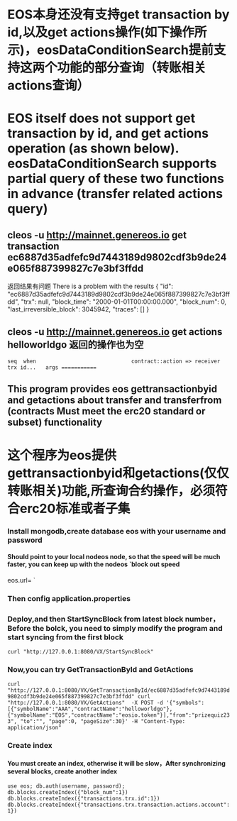# EOS本身还没有支持get transaction by id,以及get actions操作(如下操作所示)，eosDataConditionSearch提前支持这两个功能的部分查询（转账相关actions查询）
# EOS itself does not support get transaction by id, and get actions operation (as shown below). eosDataConditionSearch supports partial query of these two functions in advance (transfer related actions query)

## cleos -u http://mainnet.genereos.io  get transaction ec6887d35adfefc9d7443189d9802cdf3b9de24e065f887399827c7e3bf3ffdd
返回结果有问题
There is a problem with the results
{
  "id": "ec6887d35adfefc9d7443189d9802cdf3b9de24e065f887399827c7e3bf3ffdd",
  "trx": null,
  "block_time": "2000-01-01T00:00:00.000",
  "block_num": 0,
  "last_irreversible_block": 3045942,
  "traces": []
}

## cleos -u http://mainnet.genereos.io  get actions helloworldgo 返回的操作也为空
`seq  when                              contract::action => receiver      trx id...   args
===========`

## This program provides eos gettransactionbyid and getactions about transfer and transferfrom (contracts Must meet the erc20 standard or subset) functionality
# 这个程序为eos提供gettransactionbyid和getactions(仅仅转账相关)功能,所查询合约操作，必须符合erc20标准或者子集

### Install mongodb,create database eos with your username and password
#### Should point to your local nodeos node, so that the speed will be much faster, you can keep up with the nodeos `block out speed
eos.url= `


### Then config application.properties

### Deploy,and then StartSyncBlock from latest block number，Before the bolck, you need to simply modify the program and start syncing from the first block
`curl "http://127.0.0.1:8080/VX/StartSyncBlock"`

### Now,you can try GetTransactionById and GetActions
`curl "http://127.0.0.1:8080/VX/GetTransactionById/ec6887d35adfefc9d7443189d9802cdf3b9de24e065f887399827c7e3bf3ffdd"
curl "http://127.0.0.1:8080/VX/GetActions"  -X POST -d '{"symbols":[{"symbolName":"AAA","contractName":"helloworldgo"},{"symbolName":"EOS","contractName":"eosio.token"}],"from":"prizequiz233", "to":"", "page":0, "pageSize":30}' -H "Content-Type: application/json"`

### Create index
#### You must create an index, otherwise it will be slow，After synchronizing several blocks, create another index
`use eos;
db.auth(username, password);
db.blocks.createIndex({"block_num":1})
db.blocks.createIndex({"transactions.trx.id":1})
db.blocks.createIndex({"transactions.trx.transaction.actions.account":1})`